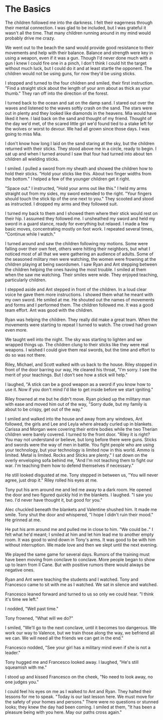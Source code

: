 # The Basics

The children followed me into the darkness.  I felt their eagerness through their mental connection.  I was glad to be included, but I was grateful it wasn't all the time.  That many children running around in my mind would probably drive me crazy.  

We went out to the beach the sand would provide good resistance to their movements and help with their balance.  Balance and strength were key in using a weapon, even if it was a gun.  Though I'd never done much with a gun I knew I could fire one in a pinch, I don't think I could hit the target without much luck, but I could do it and at least startle the opponent.  The children would not be using guns, for now they'd be using sticks.

I stopped and turned to the four children and smiled, their first instruction.  "Find a straight stick about the length of your arm about as thick as your thumb."  They ran off into the direction of the forest.

I turned back to the ocean and sat on the damp sand.  I stared out over the waves and listened to the waves softly crash on the sand.  The stars were out in plenty and they looked like diamonds in the heavens.  Mia would have liked it here.  I laid back on the sand and thought of my friend.  Thought of the day we'd met, of the scared little girl we'd found tied to a stake left for the wolves or worst to devour.  We had all grown since those days.  I was going to miss Mia.  

I don't know how long I laid on the sand staring at the sky, but the children returned with their sticks.  They stood above me in a circle, ready to begin.  I sat up and when I turned around I saw that four had turned into about ten children all wielding sticks.

I smiled.  I pulled a sword from my sheath and showed the children how to hold their sticks.   "Hold your sticks like this.  About two finger widths from the bottom."  I helped a few of the younger children get it right.  

"Space out."  I instructed, "Hold your arms out like this."  I held my arms straight out from my sides, my sword extended to the right.  "Your fingers should touch the stick tip of the one next to you."  They scooted and stood as instructed.  I dropped my arms and they followed suit.  

I turned my back to them and I showed them where their stick would rest on their hip.  I assumed they followed me.  I unsheathed my sword and held my sword in a guard stance, ready for everything but relaxed.  I made a few basic moves, concentrating mostly on foot work.  I repeated several times, "Continue while I watch."

I turned around and saw the children following my motions.  Some were falling over their own feet, others were hitting their neighbors, but what I noticed most of all that we were gathering an audience of adults.  Some of the seasoned military men were watching, the women were frowning at the children playing at being swordsmen.  I saw Ryan and Ant stepping between the children helping the ones having the most trouble.  I smiled at them when the saw me watching.  Their smiles were wide. They enjoyed teaching, particularly children.

I stepped aside and Ant stepped in front of the children.  In a loud clear voice he gave them more instructions.  I showed them what he meant with my own sword.  He smiled at me.  He shouted out the names of movements and forms and I performed them.  The children followed me.  It was a good team effort.  Ant was good with the children.

Ryan was helping the children.  They really did make a great team.  When the movements were starting to repeat I turned to watch.  The crowd had grown even more. 

We taught well into the night.  The sky was starting to lighten and we wrapped things up.  The children clung to their sticks like they were real weapons.  I wished I could give them real swords, but the time and effort to do so was not there.  

Riley, Michael, and Scott walked with us back to the house.  Riley stopped in front of the door barring our way, He cleared his throat, "I'm sorry.  I see the merit of your teachings.  But I don't see how a stick will help."

I laughed, "A stick can be a good weapon as a sword if you know how to use it.  Now if you don't mind I'd like to get inside before we start igniting."

Riley frowned at me but he didn't move.  Ryan picked up the military man with ease and moved him out of the way, "Sorry dude, but my family is about to be crispy, get out of the way."

I smiled and walked into the house and away from any windows, Ant followed, the girls and Lee and Leyla where already curled up in blankets.  Carissa and Morgan were covering their entire bodies while the two Therian children were barely covered.  I turned to the front door.  "Riley it is right?  You may not understand or believe, but long before there were guns.  Sticks and swords were the way of men in battle.  You fight people who are using your technology, but your technology is limited now in this world.  Ammo is limited.  Metal is limited.  Rocks and Sticks are plenty."  I sat down on the overly enveloping sofa behind me, "And I'm not teaching them to fight our war.  I'm teaching them how to defend themselves if necessary."

He still looked disgusted at me.  Tony stepped in between us, "You will never agree, just drop it."  Riley rolled his eyes at me.  

Tony put his arm around me and led me away to a dark room.  He opened the door and two figured quickly hid in the blankets.  I laughed.  "I saw you two.  I'd never have thought it, but good for you."  

Alec chuckled beneath the blankets and Valentine shushed him.  It made me smile.  Tony shut the door and whispered, "I hope I didn't ruin their mood."  He grinned at me.

He put his arm around me and pulled me in close to him.  "We could be.."  I felt what he'd meant; I smiled at him and let him lead me to another empty room.  It was good to wind down in Tony's arms.  It was good to be with him without interruption.  We made love and then we slept until the next evening.  

We played the same game for several days.  Rumors of the training must have been moving from conclave to conclave.  More people began to show up to learn from Il Cane.  But with positive rumors there would always be negative ones.  

Ryan and Ant were teaching the students and I watched.  Tony and Francesco came to sit with me as I watched.   We sat in silence and watched.

Francesco leaned forward and turned to us so only we could hear.  "I think it's time we left."

I nodded, "Well past time."

Tony frowned, "What will we do?"

I smiled, "We'll go to the next conclave, until it becomes too dangerous.  We work our way to Valence, but we train those along the way, we befriend all we can.  We will need all the friends we can get in the end."

Francesco nodded, "See your girl has a military mind even if she is not a leader."

Tony hugged me and Francesco looked away.  I laughed, "He's still squeamish with me."  

I stood up and kissed Francesco on the cheek, "No need to look away, no one judges you."

I could feel his eyes on me as I walked to Ant and Ryan.  They halted their lessons for me to speak.  "Today is our last lesson here.  We must move for the safety of your homes and persons."  There were no questions or stunned looks; they knew the day had been coming.  I smiled at them, "It has been a pleasure being with you here.  May our paths cross again."

